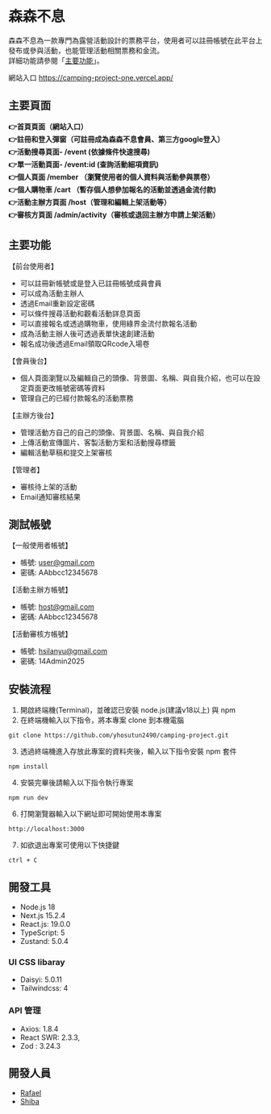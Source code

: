 # 森森不息
森森不息為一款專門為露營活動設計的票務平台，使用者可以註冊帳號在此平台上發布或參與活動，也能管理活動相關票務和金流。  
詳細功能請參閱「[主要功能](#主要功能)」。

網站入口 https://camping-project-one.vercel.app/
  
## 主要頁面
**👉首頁頁面（網站入口）**  
**👉註冊和登入彈窗（可註冊成為森森不息會員、第三方google登入）**  
**👉活動搜尋頁面- /event (依據條件快速搜尋)**  
**👉單一活動頁面- /event:id (查詢活動細項資訊)**  
**👉個人頁面 /member （瀏覽使用者的個人資料與活動參與票卷）**  
**👉個人購物車 /cart （暫存個人想參加報名的活動並透過金流付款)**    
**👉活動主辦方頁面 /host（管理和編輯上架活動等）**  
**👉審核方頁面 /admin/activity（審核或退回主辦方申請上架活動）**


## 主要功能
【前台使用者】
- 可以註冊新帳號或是登入已註冊帳號成員會員
- 可以成為活動主辦人
- 透過Email重新設定密碼
- 可以條件搜尋活動和觀看活動詳息頁面
- 可以直接報名或透過購物車，使用綠界金流付款報名活動
- 成為活動主辦人後可透過表單快速創建活動
- 報名成功後透過Email領取QRcode入場卷

【會員後台】
- 個人頁面瀏覽以及編輯自己的頭像、背景圖、名稱、與自我介紹，也可以在設定頁面更改帳號密碼等資料
- 管理自己的已經付款報名的活動票務

【主辦方後台】
- 管理活動方自己的自己的頭像、背景圖、名稱、與自我介紹
- 上傳活動宣傳圖片、客製活動方案和活動搜尋標籤
- 編輯活動草稿和提交上架審核

【管理者】
- 審核待上架的活動
- Email通知審核結果


## 測試帳號

【一般使用者帳號】
- 帳號: user@gmail.com
- 密碼: AAbbcc12345678

【活動主辦方帳號】
- 帳號: host@gmail.com
- 密碼: AAbbcc12345678

【活動審核方帳號】
- 帳號: hsilanyu@gmail.com
- 密碼: 14Admin2025

## 安裝流程

1. 開啟終端機(Terminal)，並確認已安裝 node.js(建議v18以上) 與 npm 
2. 在終端機輸入以下指令，將本專案 clone 到本機電腦

```
git clone https://github.com/yhosutun2490/camping-project.git
```

3. 透過終端機進入存放此專案的資料夾後，輸入以下指令安裝 npm 套件

```
npm install
```

4. 安裝完畢後請輸入以下指令執行專案

```
npm run dev
```

6. 打開瀏覽器輸入以下網址即可開始使用本專案

```
http://localhost:3000
```

7. 如欲退出專案可使用以下快捷鍵

```
ctrl + C
```

## 開發工具
- Node.js 18 
- Next.js 15.2.4
- React.js: 19.0.0
- TypeScript: 5
- Zustand: 5.0.4

### UI CSS libaray
- Daisyi: 5.0.11
- Tailwindcss: 4

### API 管理
- Axios: 1.8.4
- React SWR: 2.3.3,
- Zod : 3.24.3


## 開發人員

- [Rafael](https://github.com/yhosutun2490)
- [Shiba](https://github.com/justine92415)
